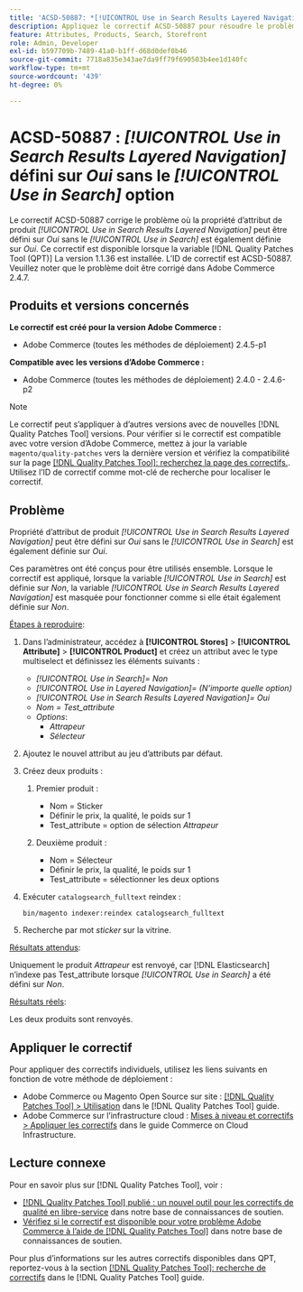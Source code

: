 ```yaml
---
title: 'ACSD-50887: *[!UICONTROL Use in Search Results Layered Navigation]* défini sur Oui sans le *[!UICONTROL Use in Search]* option'
description: Appliquez le correctif ACSD-50887 pour résoudre le problème Adobe Commerce où la propriété d’attribut de produit *[!UICONTROL Use in Search Results Layered Navigation]* peut être défini sur *Oui* sans le *[!UICONTROL Use in Search]* est également définie sur *Oui*.
feature: Attributes, Products, Search, Storefront
role: Admin, Developer
exl-id: b597709b-7489-41a0-b1ff-d68d0def0b46
source-git-commit: 7718a835e343ae7da9ff79f690503b4ee1d140fc
workflow-type: tm+mt
source-wordcount: '439'
ht-degree: 0%

---
```


# ACSD-50887 : *[!UICONTROL Use in Search Results Layered Navigation]* défini sur *Oui* sans le *[!UICONTROL Use in Search]* option

Le correctif ACSD-50887 corrige le problème où la propriété d’attribut de produit *[!UICONTROL Use in Search Results Layered Navigation]* peut être défini sur *Oui* sans le *[!UICONTROL Use in Search]* est également définie sur *Oui*. Ce correctif est disponible lorsque la variable [!DNL Quality Patches Tool (QPT)] La version 1.1.36 est installée. L’ID de correctif est ACSD-50887. Veuillez noter que le problème doit être corrigé dans Adobe Commerce 2.4.7.

## Produits et versions concernés

**Le correctif est créé pour la version Adobe Commerce :**

* Adobe Commerce (toutes les méthodes de déploiement) 2.4.5-p1

**Compatible avec les versions d’Adobe Commerce :**

* Adobe Commerce (toutes les méthodes de déploiement) 2.4.0 - 2.4.6-p2

>[!NOTE]
>
>Le correctif peut s’appliquer à d’autres versions avec de nouvelles [!DNL Quality Patches Tool] versions. Pour vérifier si le correctif est compatible avec votre version d’Adobe Commerce, mettez à jour la variable `magento/quality-patches` vers la dernière version et vérifiez la compatibilité sur la page [[!DNL Quality Patches Tool]: recherchez la page des correctifs.](https://experienceleague.adobe.com/tools/commerce-quality-patches/index.html). Utilisez l’ID de correctif comme mot-clé de recherche pour localiser le correctif.

## Problème

Propriété d’attribut de produit *[!UICONTROL Use in Search Results Layered Navigation]* peut être défini sur *Oui* sans le *[!UICONTROL Use in Search]* est également définie sur *Oui*.

Ces paramètres ont été conçus pour être utilisés ensemble. Lorsque le correctif est appliqué, lorsque la variable *[!UICONTROL Use in Search]* est définie sur *Non*, la variable *[!UICONTROL Use in Search Results Layered Navigation]* est masquée pour fonctionner comme si elle était également définie sur *Non*.

<u>Étapes à reproduire</u>:

1. Dans l’administrateur, accédez à **[!UICONTROL Stores]** > **[!UICONTROL Attribute]** > **[!UICONTROL Product]** et créez un attribut avec le type multiselect et définissez les éléments suivants :

   * *[!UICONTROL Use in Search]= Non*
   * *[!UICONTROL Use in Layered Navigation]= (N’importe quelle option)*
   * *[!UICONTROL Use in Search Results Layered Navigation]= Oui*
   * *Nom = Test_attribute*
   * *Options*:
      * *Attrapeur*
      * *Sélecteur*

1. Ajoutez le nouvel attribut au jeu d’attributs par défaut.
1. Créez deux produits :

   1. Premier produit :
      * Nom = Sticker
      * Définir le prix, la qualité, le poids sur 1
      * Test_attribute = option de sélection *Attrapeur*

   1. Deuxième produit :
      * Nom = Sélecteur
      * Définir le prix, la qualité, le poids sur 1
      * Test_attribute = sélectionner les deux options

1. Exécuter `catalogsearch_fulltext` reindex :

   `bin/magento indexer:reindex catalogsearch_fulltext`

1. Recherche par mot *sticker* sur la vitrine.

<u>Résultats attendus</u>:

Uniquement le produit *Attrapeur* est renvoyé, car [!DNL Elasticsearch] n’indexe pas Test_attribute lorsque *[!UICONTROL Use in Search]* a été défini sur *Non*.

<u>Résultats réels</u>:

Les deux produits sont renvoyés.

## Appliquer le correctif

Pour appliquer des correctifs individuels, utilisez les liens suivants en fonction de votre méthode de déploiement :

* Adobe Commerce ou Magento Open Source sur site : [[!DNL Quality Patches Tool] > Utilisation](https://experienceleague.adobe.com/docs/commerce-operations/tools/quality-patches-tool/usage.html) dans le [!DNL Quality Patches Tool] guide.
* Adobe Commerce sur l’infrastructure cloud : [Mises à niveau et correctifs > Appliquer les correctifs](https://experienceleague.adobe.com/docs/commerce-cloud-service/user-guide/develop/upgrade/apply-patches.html) dans le guide Commerce on Cloud Infrastructure.

## Lecture connexe

Pour en savoir plus sur [!DNL Quality Patches Tool], voir :

* [[!DNL Quality Patches Tool] publié : un nouvel outil pour les correctifs de qualité en libre-service](/help/announcements/adobe-commerce-announcements/magento-quality-patches-released-new-tool-to-self-serve-quality-patches.md) dans notre base de connaissances de soutien.
* [Vérifiez si le correctif est disponible pour votre problème Adobe Commerce à l’aide de [!DNL Quality Patches Tool]](/help/support-tools/patches-available-in-qpt-tool/check-patch-for-magento-issue-with-magento-quality-patches.md) dans notre base de connaissances de soutien.

Pour plus d’informations sur les autres correctifs disponibles dans QPT, reportez-vous à la section [[!DNL Quality Patches Tool]: recherche de correctifs](https://experienceleague.adobe.com/tools/commerce-quality-patches/index.html) dans le [!DNL Quality Patches Tool] guide.
